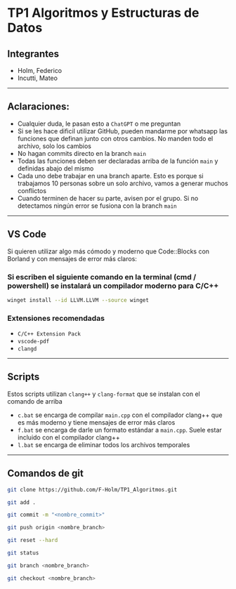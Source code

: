 # TP1 Algoritmos y Estructuras de Datos

## Integrantes

- Holm, Federico
- Incutti, Mateo

---

## Aclaraciones:

- Cualquier duda, le pasan esto a `ChatGPT` o me preguntan
- Si se les hace dificil utilizar GitHub, pueden mandarme por whatsapp las funciones que definan junto con otros cambios. No manden todo el archivo, solo los cambios
- No hagan commits directo en la branch `main`
- Todas las funciones deben ser declaradas arriba de la función `main` y definidas abajo del mismo
- Cada uno debe trabajar en una branch aparte. Esto es porque si trabajamos 10 personas sobre un solo archivo, vamos a generar muchos conflictos
- Cuando terminen de hacer su parte, avisen por el grupo. Si no detectamos ningún error se fusiona con la branch `main`

---

## VS Code

Si quieren utilizar algo más cómodo y moderno que Code::Blocks con Borland y con mensajes de error más claros:

### Si escriben el siguiente comando en la terminal (cmd / powershell) se instalará un compilador moderno para C/C++

```bash
winget install --id LLVM.LLVM --source winget
```

### Extensiones recomendadas

- `C/C++ Extension Pack`
- `vscode-pdf`
- `clangd`

---

## Scripts

Estos scripts utilizan `clang++` y `clang-format` que se instalan con el comando de arriba

- `c.bat` se encarga de compilar `main.cpp` con el compilador clang++ que es más moderno y tiene mensajes de error más claros
- `f.bat` se encarga de darle un formato estándar a `main.cpp`. Suele estar incluido con el compilador clang++
- `l.bat` se encarga de eliminar todos los archivos temporales

---

## Comandos de git

```bash
git clone https://github.com/F-Holm/TP1_Algoritmos.git
```
```bash
git add .
```
```bash
git commit -m "<nombre_commit>"
```
```bash
git push origin <nombre_branch>
```
```bash
git reset --hard
```
```bash
git status
```
```bash
git branch <nombre_branch>
```
```bash
git checkout <nombre_branch>
```